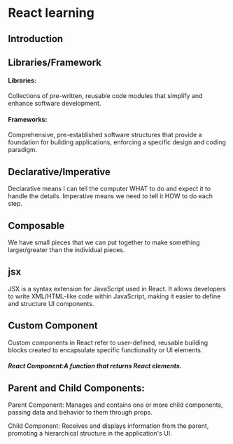 # React learning
## Introduction
## Libraries/Framework
#### Libraries:

Collections of pre-written, reusable code modules that simplify and enhance software development.
#### Frameworks:

Comprehensive, pre-established software structures that provide a foundation for building applications, enforcing a specific design and coding paradigm.

## Declarative/Imperative
Declarative means I can tell the computer WHAT to do 
and expect it to handle the details. Imperative means we need
to tell it HOW to do each step.
## Composable
We have small pieces that we can put together to make something
larger/greater than the individual pieces.

## jsx
JSX is a syntax extension for JavaScript used in React. It allows developers to write XML/HTML-like code within JavaScript, making it easier to define and structure UI components.

## Custom Component
Custom components in React refer to user-defined, reusable building blocks created to encapsulate specific functionality or UI elements. 
##### React  Component:A function that returns React elements.

## Parent and Child Components:


Parent Component:
Manages and contains one or more child components, passing data and behavior to them through props.

Child Component:
Receives and displays information from the parent, promoting a hierarchical structure in the application's UI.